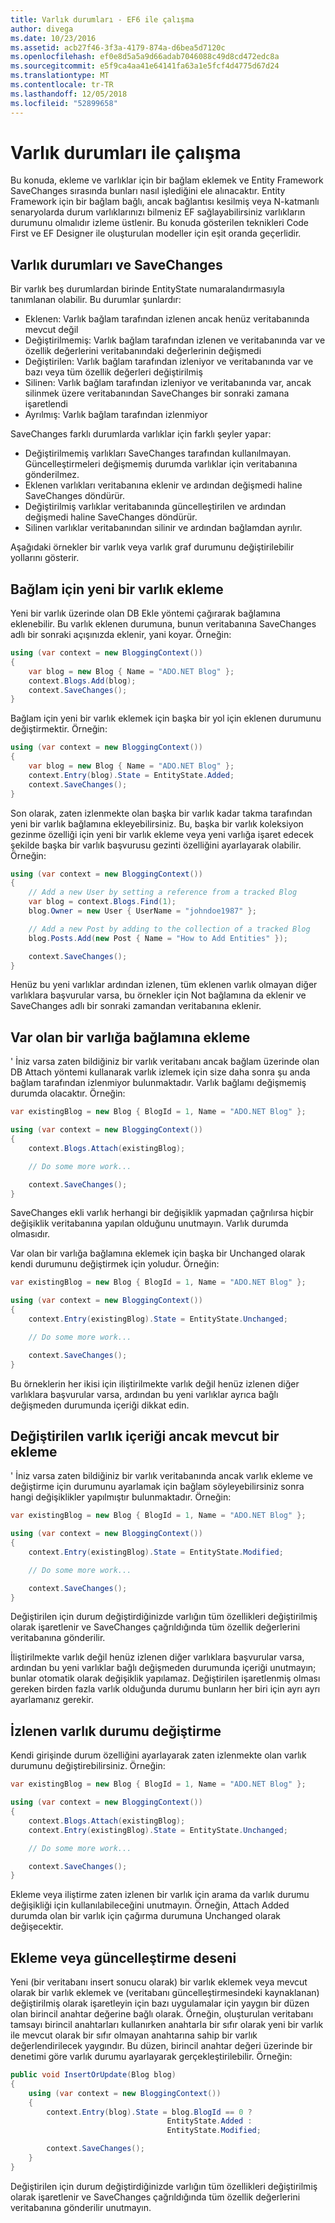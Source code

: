 ```yaml
---
title: Varlık durumları - EF6 ile çalışma
author: divega
ms.date: 10/23/2016
ms.assetid: acb27f46-3f3a-4179-874a-d6bea5d7120c
ms.openlocfilehash: ef0e8d5a5a9d66adab7046088c49d8cd472edc8a
ms.sourcegitcommit: e5f9ca4aa41e64141fa63a1e5fcf4d4775d67d24
ms.translationtype: MT
ms.contentlocale: tr-TR
ms.lasthandoff: 12/05/2018
ms.locfileid: "52899658"
---
```

# <a name="working-with-entity-states"></a>Varlık durumları ile çalışma
Bu konuda, ekleme ve varlıklar için bir bağlam eklemek ve Entity Framework SaveChanges sırasında bunları nasıl işlediğini ele alınacaktır.
Entity Framework için bir bağlam bağlı, ancak bağlantısı kesilmiş veya N-katmanlı senaryolarda durum varlıklarınızı bilmeniz EF sağlayabilirsiniz varlıkların durumunu olmalıdır izleme üstlenir.
Bu konuda gösterilen teknikleri Code First ve EF Designer ile oluşturulan modeller için eşit oranda geçerlidir.  

## <a name="entity-states-and-savechanges"></a>Varlık durumları ve SaveChanges

Bir varlık beş durumlardan birinde EntityState numaralandırmasıyla tanımlanan olabilir. Bu durumlar şunlardır:  

- Eklenen: Varlık bağlam tarafından izlenen ancak henüz veritabanında mevcut değil  
- Değiştirilmemiş: Varlık bağlam tarafından izlenen ve veritabanında var ve özellik değerlerini veritabanındaki değerlerinin değişmedi  
- Değiştirilen: Varlık bağlam tarafından izleniyor ve veritabanında var ve bazı veya tüm özellik değerleri değiştirilmiş  
- Silinen: Varlık bağlam tarafından izleniyor ve veritabanında var, ancak silinmek üzere veritabanından SaveChanges bir sonraki zamana işaretlendi  
- Ayrılmış: Varlık bağlam tarafından izlenmiyor  

SaveChanges farklı durumlarda varlıklar için farklı şeyler yapar:  

- Değiştirilmemiş varlıkları SaveChanges tarafından kullanılmayan. Güncelleştirmeleri değişmemiş durumda varlıklar için veritabanına gönderilmez.  
- Eklenen varlıkları veritabanına eklenir ve ardından değişmedi haline SaveChanges döndürür.  
- Değiştirilmiş varlıklar veritabanında güncelleştirilen ve ardından değişmedi haline SaveChanges döndürür.  
- Silinen varlıklar veritabanından silinir ve ardından bağlamdan ayrılır.  

Aşağıdaki örnekler bir varlık veya varlık graf durumunu değiştirilebilir yollarını gösterir.  

## <a name="adding-a-new-entity-to-the-context"></a>Bağlam için yeni bir varlık ekleme  

Yeni bir varlık üzerinde olan DB Ekle yöntemi çağırarak bağlamına eklenebilir.
Bu varlık eklenen durumuna, bunun veritabanına SaveChanges adlı bir sonraki açışınızda eklenir, yani koyar.
Örneğin:  

``` csharp
using (var context = new BloggingContext())
{
    var blog = new Blog { Name = "ADO.NET Blog" };
    context.Blogs.Add(blog);
    context.SaveChanges();
}
```  

Bağlam için yeni bir varlık eklemek için başka bir yol için eklenen durumunu değiştirmektir. Örneğin:  

``` csharp
using (var context = new BloggingContext())
{
    var blog = new Blog { Name = "ADO.NET Blog" };
    context.Entry(blog).State = EntityState.Added;
    context.SaveChanges();
}
```  

Son olarak, zaten izlenmekte olan başka bir varlık kadar takma tarafından yeni bir varlık bağlamına ekleyebilirsiniz.
Bu, başka bir varlık koleksiyon gezinme özelliği için yeni bir varlık ekleme veya yeni varlığa işaret edecek şekilde başka bir varlık başvurusu gezinti özelliğini ayarlayarak olabilir. Örneğin:  

``` csharp
using (var context = new BloggingContext())
{
    // Add a new User by setting a reference from a tracked Blog
    var blog = context.Blogs.Find(1);
    blog.Owner = new User { UserName = "johndoe1987" };

    // Add a new Post by adding to the collection of a tracked Blog
    blog.Posts.Add(new Post { Name = "How to Add Entities" });

    context.SaveChanges();
}
```  

Henüz bu yeni varlıklar ardından izlenen, tüm eklenen varlık olmayan diğer varlıklara başvurular varsa, bu örnekler için Not bağlamına da eklenir ve SaveChanges adlı bir sonraki zamandan veritabanına eklenir.  

## <a name="attaching-an-existing-entity-to-the-context"></a>Var olan bir varlığa bağlamına ekleme  

' İniz varsa zaten bildiğiniz bir varlık veritabanı ancak bağlam üzerinde olan DB Attach yöntemi kullanarak varlık izlemek için size daha sonra şu anda bağlam tarafından izlenmiyor bulunmaktadır. Varlık bağlamı değişmemiş durumda olacaktır. Örneğin:  

``` csharp
var existingBlog = new Blog { BlogId = 1, Name = "ADO.NET Blog" };

using (var context = new BloggingContext())
{
    context.Blogs.Attach(existingBlog);

    // Do some more work...  

    context.SaveChanges();
}
```  

SaveChanges ekli varlık herhangi bir değişiklik yapmadan çağrılırsa hiçbir değişiklik veritabanına yapılan olduğunu unutmayın. Varlık durumda olmasıdır.  

Var olan bir varlığa bağlamına eklemek için başka bir Unchanged olarak kendi durumunu değiştirmek için yoludur. Örneğin:  

``` csharp
var existingBlog = new Blog { BlogId = 1, Name = "ADO.NET Blog" };

using (var context = new BloggingContext())
{
    context.Entry(existingBlog).State = EntityState.Unchanged;

    // Do some more work...  

    context.SaveChanges();
}
```  

Bu örneklerin her ikisi için iliştirilmekte varlık değil henüz izlenen diğer varlıklara başvurular varsa, ardından bu yeni varlıklar ayrıca bağlı değişmeden durumunda içeriği dikkat edin.  

## <a name="attaching-an-existing-but-modified-entity-to-the-context"></a>Değiştirilen varlık içeriği ancak mevcut bir ekleme  

' İniz varsa zaten bildiğiniz bir varlık veritabanında ancak varlık ekleme ve değiştirme için durumunu ayarlamak için bağlam söyleyebilirsiniz sonra hangi değişiklikler yapılmıştır bulunmaktadır.
Örneğin:  

``` csharp
var existingBlog = new Blog { BlogId = 1, Name = "ADO.NET Blog" };

using (var context = new BloggingContext())
{
    context.Entry(existingBlog).State = EntityState.Modified;

    // Do some more work...  

    context.SaveChanges();
}
```  

Değiştirilen için durum değiştirdiğinizde varlığın tüm özellikleri değiştirilmiş olarak işaretlenir ve SaveChanges çağrıldığında tüm özellik değerlerini veritabanına gönderilir.  

İliştirilmekte varlık değil henüz izlenen diğer varlıklara başvurular varsa, ardından bu yeni varlıklar bağlı değişmeden durumunda içeriği unutmayın; bunlar otomatik olarak değişiklik yapılamaz.
Değiştirilen işaretlenmiş olması gereken birden fazla varlık olduğunda durumu bunların her biri için ayrı ayrı ayarlamanız gerekir.  

## <a name="changing-the-state-of-a-tracked-entity"></a>İzlenen varlık durumu değiştirme  

Kendi girişinde durum özelliğini ayarlayarak zaten izlenmekte olan varlık durumunu değiştirebilirsiniz. Örneğin:  

``` csharp
var existingBlog = new Blog { BlogId = 1, Name = "ADO.NET Blog" };

using (var context = new BloggingContext())
{
    context.Blogs.Attach(existingBlog);
    context.Entry(existingBlog).State = EntityState.Unchanged;

    // Do some more work...  

    context.SaveChanges();
}
```  

Ekleme veya iliştirme zaten izlenen bir varlık için arama da varlık durumu değişikliği için kullanılabileceğini unutmayın. Örneğin, Attach Added durumda olan bir varlık için çağırma durumuna Unchanged olarak değişecektir.  

## <a name="insert-or-update-pattern"></a>Ekleme veya güncelleştirme deseni  

Yeni (bir veritabanı insert sonucu olarak) bir varlık eklemek veya mevcut olarak bir varlık eklemek ve (veritabanı güncelleştirmesindeki kaynaklanan) değiştirilmiş olarak işaretleyin için bazı uygulamalar için yaygın bir düzen olan birincil anahtar değerine bağlı olarak.
Örneğin, oluşturulan veritabanı tamsayı birincil anahtarları kullanırken anahtarla bir sıfır olarak yeni bir varlık ile mevcut olarak bir sıfır olmayan anahtarına sahip bir varlık değerlendirilecek yaygındır.
Bu düzen, birincil anahtar değeri üzerinde bir denetimi göre varlık durumu ayarlayarak gerçekleştirilebilir. Örneğin:  

``` csharp
public void InsertOrUpdate(Blog blog)
{
    using (var context = new BloggingContext())
    {
        context.Entry(blog).State = blog.BlogId == 0 ?
                                   EntityState.Added :
                                   EntityState.Modified;

        context.SaveChanges();
    }
}
```  

Değiştirilen için durum değiştirdiğinizde varlığın tüm özellikleri değiştirilmiş olarak işaretlenir ve SaveChanges çağrıldığında tüm özellik değerlerini veritabanına gönderilir unutmayın.  
